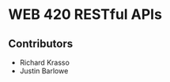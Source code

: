 <h1>WEB 420 RESTful APIs</h1>
<h2>Contributors</h2>
<ul>
<li>Richard Krasso</li>
<li>Justin Barlowe</li>